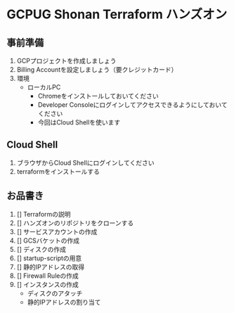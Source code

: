 # GCPUG Shonan Terraform ハンズオン

## 事前準備

1. GCPプロジェクトを作成しましょう
2. Billing Accountを設定しましょう（要クレジットカード）
3. 環境
    - ローカルPC
        - Chromeをインストールしておいてください
        - Developer Consoleにログインしてアクセスできるようにしておいてください
        - 今回はCloud Shellを使います

## Cloud Shell

1. ブラウザからCloud Shellにログインしてください
2. terraformをインストールする

## お品書き

1. [] Terraformの説明
1. [] ハンズオンのリポジトリをクローンする
2. [] サービスアカウントの作成
3. [] GCSバケットの作成
4. [] ディスクの作成
5. [] startup-scriptの用意
6. [] 静的IPアドレスの取得
7. [] Firewall Ruleの作成
8. [] インスタンスの作成
    - ディスクのアタッチ
    - 静的IPアドレスの割り当て

